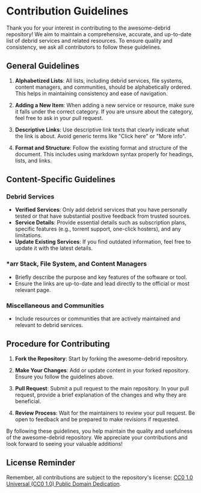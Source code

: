 # Contribution Guidelines

Thank you for your interest in contributing to the awesome-debrid repository! We aim to maintain a comprehensive, accurate, and up-to-date list of debrid services and related resources. To ensure quality and consistency, we ask all contributors to follow these guidelines.

## General Guidelines

1. **Alphabetized Lists**: All lists, including debrid services, file systems, content managers, and communities, should be alphabetically ordered. This helps in maintaining consistency and ease of navigation.

2. **Adding a New Item**: When adding a new service or resource, make sure it falls under the correct category. If you are unsure about the category, feel free to ask in your pull request.

3. **Descriptive Links**: Use descriptive link texts that clearly indicate what the link is about. Avoid generic terms like "Click here" or "More info".

4. **Format and Structure**: Follow the existing format and structure of the document. This includes using markdown syntax properly for headings, lists, and links.

## Content-Specific Guidelines

### Debrid Services

- **Verified Services**: Only add debrid services that you have personally tested or that have substantial positive feedback from trusted sources.
- **Service Details**: Provide essential details such as subscription plans, specific features (e.g., torrent support, one-click hosters), and any limitations.
- **Update Existing Services**: If you find outdated information, feel free to update it with the latest details.

### *arr Stack, File System, and Content Managers

- Briefly describe the purpose and key features of the software or tool.
- Ensure the links are up-to-date and lead directly to the official or most relevant page.

### Miscellaneous and Communities

- Include resources or communities that are actively maintained and relevant to debrid services.

## Procedure for Contributing

1. **Fork the Repository**: Start by forking the awesome-debrid repository.

2. **Make Your Changes**: Add or update content in your forked repository. Ensure you follow the guidelines above.

3. **Pull Request**: Submit a pull request to the main repository. In your pull request, provide a brief explanation of the changes and why they are beneficial.

4. **Review Process**: Wait for the maintainers to review your pull request. Be open to feedback and be prepared to make revisions if requested.

By following these guidelines, you help maintain the quality and usefulness of the awesome-debrid repository. We appreciate your contributions and look forward to seeing your valuable additions!

## License Reminder

Remember, all contributions are subject to the repository's license: [CC0 1.0 Universal (CC0 1.0) Public Domain Dedication](https://creativecommons.org/publicdomain/zero/1.0/).
